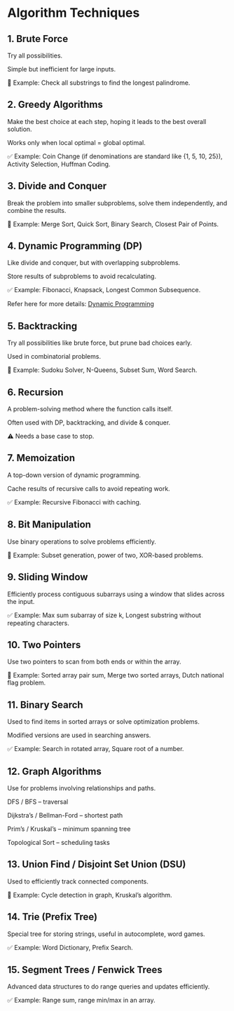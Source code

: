 # Algorithm Techniques

## 1. Brute Force
Try all possibilities.

Simple but inefficient for large inputs.

🔧 Example: Check all substrings to find the longest palindrome.

## 2. Greedy Algorithms
Make the best choice at each step, hoping it leads to the best overall solution.

Works only when local optimal = global optimal.

✅ Example: Coin Change (if denominations are standard like {1, 5, 10, 25}), Activity Selection, Huffman Coding.

## 3. Divide and Conquer
Break the problem into smaller subproblems, solve them independently, and combine the results.

📌 Example: Merge Sort, Quick Sort, Binary Search, Closest Pair of Points.

## 4. Dynamic Programming (DP)
Like divide and conquer, but with overlapping subproblems.

Store results of subproblems to avoid recalculating.

✅ Example: Fibonacci, Knapsack, Longest Common Subsequence.

Refer here for more details: [Dynamic Programming](src/main/java/com/algo/dynamicProgramming/DynamicProgramming.md)

## 5. Backtracking
Try all possibilities like brute force, but prune bad choices early.

Used in combinatorial problems.

📌 Example: Sudoku Solver, N-Queens, Subset Sum, Word Search.

## 6. Recursion
A problem-solving method where the function calls itself.

Often used with DP, backtracking, and divide & conquer.

⚠️ Needs a base case to stop.

## 7. Memoization
A top-down version of dynamic programming.

Cache results of recursive calls to avoid repeating work.

✅ Example: Recursive Fibonacci with caching.

## 8. Bit Manipulation
Use binary operations to solve problems efficiently.

📌 Example: Subset generation, power of two, XOR-based problems.

## 9. Sliding Window
Efficiently process contiguous subarrays using a window that slides across the input.

✅ Example: Max sum subarray of size k, Longest substring without repeating characters.

## 10. Two Pointers
Use two pointers to scan from both ends or within the array.

📌 Example: Sorted array pair sum, Merge two sorted arrays, Dutch national flag problem.

## 11. Binary Search
Used to find items in sorted arrays or solve optimization problems.

Modified versions are used in searching answers.

✅ Example: Search in rotated array, Square root of a number.

## 12. Graph Algorithms
Use for problems involving relationships and paths.

DFS / BFS – traversal

Dijkstra’s / Bellman-Ford – shortest path

Prim’s / Kruskal’s – minimum spanning tree

Topological Sort – scheduling tasks

## 13. Union Find / Disjoint Set Union (DSU)
Used to efficiently track connected components.

📌 Example: Cycle detection in graph, Kruskal’s algorithm.

## 14. Trie (Prefix Tree)
Special tree for storing strings, useful in autocomplete, word games.

✅ Example: Word Dictionary, Prefix Search.

## 15. Segment Trees / Fenwick Trees
Advanced data structures to do range queries and updates efficiently.

✅ Example: Range sum, range min/max in an array.
